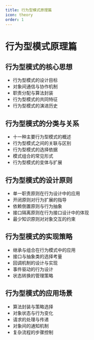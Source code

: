 ```yaml
---
title: 行为型模式原理篇
icon: theory
order: 1
---
```


# 行为型模式原理篇

## 行为型模式的核心思想

- 行为型模式的设计目标
- 对象间通信与协作机制
- 职责分配与算法封装
- 行为型模式的共同特征
- 行为型模式的演进历史

## 行为型模式的分类与关系

- 十一种主要行为型模式的概述
- 行为型模式之间的关联与区别
- 行为型模式的选择依据
- 模式组合的常见形式
- 行为型模式的变体与扩展

## 行为型模式的设计原则

- 单一职责原则在行为设计中的应用
- 开闭原则对行为扩展的指导
- 依赖倒置原则与行为抽象
- 接口隔离原则在行为接口设计中的体现
- 最少知识原则对对象交互的约束

## 行为型模式的实现策略

- 继承与组合在行为模式中的应用
- 接口与抽象类的选择考量
- 回调机制的设计与实现
- 事件驱动的行为设计
- 状态转换的管理策略

## 行为型模式的应用场景

- 算法封装与策略选择
- 对象状态与行为变化
- 请求的处理与传递
- 对象间的通知机制
- 复杂流程的步骤控制
